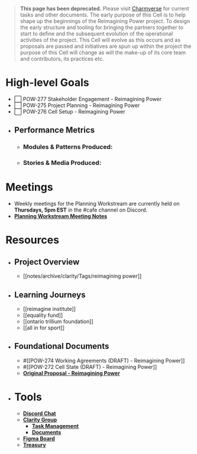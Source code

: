 >**This page has been deprecated.**
Please visit [Charmverse](https://app.charmverse.io/superbenefit/task-board-reimagining-power-18270894134568505) for current tasks and other documents.
The early purpose of this Cell is to help shape up the beginnings of the Reimagining Power project. To design the early structure and tooling for bringing the partners together to start to define and the subsequent evolution of the operational activities of the project. 
This Cell will evolve as this occurs and as proposals are passed and initiatives are spun up within the project the purpose of this Cell will change as will the make-up of its core team and contributors, its practices etc. 
# High-level Goals

- ⬜️ POW-277 Stakeholder Engagement - Reimagining Power
- ⬜️ POW-275 Project Planning - Reimagining Power
- ⬜️ POW-276 Cell Setup - Reimagining Power
- ## Performance Metrics
	- ### Modules & Patterns Produced: 
	- ### Stories & Media Produced: 

# Meetings 
- Weekly meetings for the Planning Workstream are currently held on **Thursdays, 5pm EST** in the #cafe channel on Discord.
- **[Planning Workstream Meeting Notes](https://app.clarity.so/superbenefit/docs/422ea92a-404f-41ca-84cd-727d2faf359d)**

# Resources
- ## Project Overview
	- [[notes/archive/clarity/Tags/reimagining power]]
- ## Learning Journeys
	- [[reimagine institute]]
	- [[equality fund]]
	- [[ontario trillium foundation]]
	- [[all in for sport]]
- ## Foundational Documents
	- #[[POW-274 Working Agreements (DRAFT) - Reimagining Power]]
	- #[[POW-272 Cell State (DRAFT) - Reimagining Power]] 
	- **[Original Proposal - Reimagining Power](https://app.clarity.so/superbenefit/docs/0f06bfeb-052f-4c68-a0ae-c1f514273a46)**
- # Tools
	- **[Discord Chat](https://discord.gg/cYw46duTNP)**
	- **[Clarity Group](https://app.clarity.so/superbenefit/group/POW/groupProfile)**
		- **[Task Management](https://app.clarity.so/superbenefit/group/POW/projects)**
		- **[Documents](https://app.clarity.so/superbenefit/group/POW/docs)**
	- **[Figma Board](https://www.figma.com/file/ct2DHgl4NjNEyqOadB13ml/Reimagining-Power---Project-Planning?type=whiteboard&node-id=0%3A1&t=NJLpuR0Z1XKyolVj-1)**
	- **[Treasury](https://polygonscan.com/address/0x2A429F331f1980462bFa378b7387f3aebfCA9EfA)**
